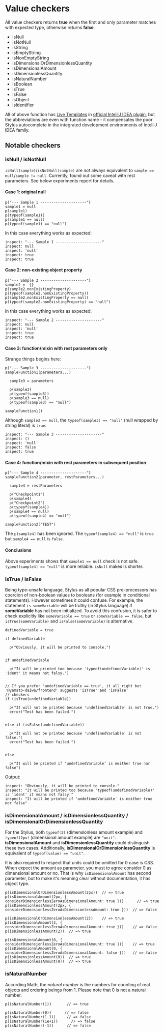 # Value checkers

All value checkers returns **true** when the first and only parameter matches with expected type, otherwise returns **false**.

* isNull
* isNotNull
* isString
* isEmptyString
* isNonEmptyString
* isDimensionalOrDimensionlessQuantity
* isDimensionalAmount
* isDimensionlessQuantity
* isNaturalNumber
* isBoolean
* isTrue
* isFalse
* isObject
* isIdentifier

All of above function has [Live Templates](https://www.jetbrains.com/help/idea/using-live-templates.html) in
[official IntelliJ IDEA plugin](https://plugins.jetbrains.com/plugin/17677-yamato-daiwa-frontend), but the abbreviations
are even with function name - it compensates the poor Stylus autocomplete in the integrated development environments of
IntelliJ IDEA family.


## Notable checkers
### isNull / isNotNull

`isNull(sample)`/`isNotNull(sample)` are *not* always equivalent to `sample == null`/`sample != null`.
Currently, found out some caveat with rest parameters.
See below experiments report for details.

#### Case 1: original null

```stylus
p("--- Sample 1 ---------------------")
sample1 = null
p(sample1)
p(typeof(sample1))
p(sample1 == null)
p(typeof(sample1) == "null")
```

In this case everything works as expected:

```
inspect: "--- Sample 1 ---------------------"
inspect: null
inspect: 'null'
inspect: true
inspect: true
```


#### Case 2: non-existing object property

```stylus
p("--- Sample 2 ---------------------")
sample2 =  {}
p(sample2.nonExistingProperty)
p(typeof(sample2.nonExistingProperty))
p(sample2.nonExistingProperty == null)
p(typeof(sample2.nonExistingProperty) == "null")
```

In this case everything works as expected:

```
inspect: "--- Sample 2 ---------------------"
inspect: null
inspect: 'null'
inspect: true
inspect: true
```

#### Case 3: function/mixin with rest parameters only

Strange things begins here:

```stylus
p("--- Sample 3 ---------------------")
sampleFunction1(parameters...)

  sample3 = parameters

  p(sample3)
  p(typeof(sample3))
  p(sample3 == null)
  p(typeof(sample3) == "null")

sampleFunction1()
```

Although `sample3 == null`, the `typeof(sample3) == "null"` (null wrapped by string literal) is `true`:

```
inspect: "--- Sample 3 ---------------------"
inspect: ()
inspect: 'null'
inspect: false
inspect: true
```

#### Case 4: function/mixin with rest parameters in subsequent position

```stylus
p("--- Sample 4 ---------------------")
sampleFunction2(parameter, restParameters...)

  sample4 = restParameters

  p("Checkpoint1")
  p(sample4)
  p("Checkpoint2")
  p(typeof(sample4))
  p(sample4 == null)
  p(typeof(sample4) == "null")

sampleFunction2("TEST")
```

The `p(sample4)` has been ignored. The `typeof(sample4) == "null"` is `true` but `sample4 == null` is `false`.


#### Conclusions

Above experiments shows that `sample1 == null` check is not safe.
`typeof(sample4) == "null"` is more reliable. `isNull` makes is shorter.


### isTrue / isFalse

Being type-unsafe language, Stylus as all popular CSS pre-processors has coercion of non-boolean values to
booleans (for example in conditional statements). However sometimes it could confuse. For example, the statement
`is someVariable` will be truthy (in Stylus language) if **someVariable** has not been initialized. To avoid this confusion,
it is safer to check explicitly like `someVariable == true` or `someVariable == false`, but `isTrue(someVariable)` and
`isFalse(someVariable)` is alternative.

```stylus
definedVariable = true

if definedVariable

  p("Obviously, it will be printed to console.")


if undefinedVariable

  p("It will be printed too because 'typeof(undefinedVariable)' is 'ident' it means not falsy.")


// If you prefer 'undefinedVariable == true', it all right but '@yamato-daiwa/frontend' suggests 'isTrue' and 'isFalse'
// checkers
if (isTrue(undefinedVariable))

  p("It will not be printed because 'undefinedVariable' is not true.")
  error("Test has been failed.")


else if (isFalse(undefinedVariable))

  p("It will not be printed because 'undefinedVariable' is not false.")
  error("Test has been failed.")


else

  p("It will be printed if 'undefinedVariable' is neither true nor false")
```

Output:

```
inspect: "Obviously, it will be printed to console."
inspect: "It will be printed too because 'typeof(undefinedVariable)' is 'ident' it means not falsy."
inspect: "It will be printed if 'undefinedVariable' is neither true nor false"
```


### isDimensionalAmount / isDimensionlessQuantity / isDimensionalOrDimensionlessQuantity

For the Stylus, both `typeof(2)` (dimensionless amount example) and `typeof(2px)` (dimensional amount example) are `"unit"`.
**isDimensionalAmount** and **isDimensionlessQuantity** could distinguish these two cases. Additionally, 
**isDimensionalOrDimensionlessQuantity** is equivalent of `typeof(value) == "unit"`.

It is also required to respect that units could be omitted for 0 case is CSS.
When expect the amount as parameter, you must to agree consider 0 as dimensional amount or no.
That is why `isDimensionalAmount` has second parameter, but to make it's meaning clear without documentation, it has object type.


```stylus
p(isDimensionalOrDimensionlessAmount(2px))  // => true
p(isDimensionalAmount(2px, { considerDimensionlessZeroAsDimensionalAmount: true }))      // => true
p(isDimensionlessAmount(2px, { considerDimensionlessZeroAsDimensionlessAmount: true }))  // => false

p(isDimensionalOrDimensionlessAmount(2))    // => true
p(isDimensionalAmount(2, { considerDimensionlessZeroAsDimensionalAmount: true }))    // => false
p(isDimensionlessAmount(2))  // => true

p(isDimensionalAmount(0, { considerDimensionlessZeroAsDimensionalAmount: true }))    // => true
p(isDimensionalAmount(0, { considerDimensionlessZeroAsDimensionalAmount: false }))   // => false
p(isDimensionlessAmount(0))  // => true
p(isDimensionlessAmount(0))  // => true
```


### isNaturalNumber

According Math, the <dfn>natural number</dfn> is the numbers for counting of real objects and ordering beings from 1.
Please note that 0 is not a natural number.

```stylus
p(isNaturalNumber(1))       // => true

p(isNaturalNumber(0))      // => false
p(isNaturalNumber(1.1))     // => false
p(isNaturalNumber(1e+1))      // => false
p(isNaturalNumber(-1))      // => false
```

